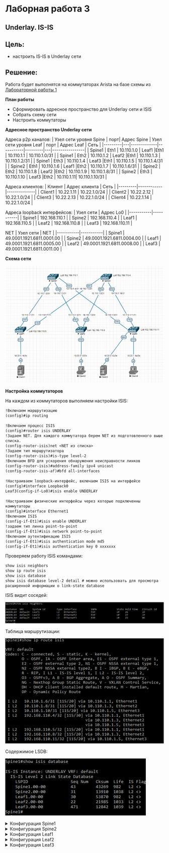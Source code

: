 # Лаборная работа 3
## **Underlay. IS-IS**
## Цель:

* настроить IS-IS в Underlay сети

 ## Решение:
 Работа будет выполнятся на коммутаторах Arista на базе схемы из [Лабораторной работы 1](../lab1/)

 **План работы**
 
 * Сформировать адресное пространство для Underlay сети и ISIS
 * Собрать схему сети
 * Настроить коммутаторы

 **Адресное пространство Underlay сети**

 Адреса p2p каналов:
|  Узел сети уровня Spine | порт| Адрес Spine    | Узел сети уровня Leaf | порт | Адрес Leaf     | Сеть           |
|---------|---|-------------|-----------|---------|---|----------------|
| Spine1 | Eth1   | 10.110.1.0  | Leaf1 |Eth1    | 10.110.1.1 | 10.110.1.0/31  |
| Spine1 | Eth2   | 10.110.1.2  | Leaf2 |Eth1    | 10.110.1.3 | 10.110.1.2/31  |
| Spine1 | Eth3   | 10.110.1.4  | Leaf3 |Eth1    | 10.110.1.5 | 10.110.1.4/31  |
| Spine2 | Eth1   | 10.110.1.6  | Leaf1 |Eth2    | 10.110.1.7 | 10.110.1.6/31  |
| Spine2 | Eth2   | 10.110.1.8  | Leaf2 |Eth2    | 10.110.1.9 | 10.110.1.8/31  |
| Spine2 | Eth3   | 10.110.1.10 | Leaf3 |Eth2   | 10.110.1.11| 10.110.1.10/31 |

Адреса клиентов:
| Клиент  | Адрес клиента     | Сеть         |
|---------|------------|--------------|
| Client1 | 10.22.1.11 | 10.22.1.0/24 |
| Client2 | 10.22.2.12 | 10.22.1.0/24 |
| Client3 | 10.22.2.13 | 10.22.1.0/24 |
| Client4 | 10.22.1.14 | 10.22.1.0/24 |

Адреса loopback интерфейсов:
| Узел сети | Адрес Lo0 |
|-----------|-----------|
| Spine1    |     192.168.110.1      |
| Spine2    |     192.168.110.4      |
| Leaf1    |      192.168.110.5     |
| Leaf2    |      192.168.110.8     |
| Leaf3    |      192.168.110.11     |

NET
| Узел сети | NET |
|-----------|-----------|
| Spine1    |     49.0001.1921.6811.0001.00     |
| Spine2    |     49.0001.1921.6811.0004.00      |
| Leaf1    |      49.0001.1921.6811.0005.00     |
| Leaf2    |      49.0001.1921.6811.0008.00    |
| Leaf3    |      49.0001.1921.6811.0011.00    |




 **Схема сети**
 
 ![Схема сети](./images/lab3-1.PNG)

 **Настройка коммутаторов**

На каждом из коммутаторов выполняем настройки ISIS:
```
!Включаем маршрутизацию
(config)#ip routing

!Включаем процесс ISIS
(config)#router isis UNDERLAY
!Задаем NET. Для каждого коммутатора берем NET из подготовленного выше списка.
(config-router-isis)net <NET из списка>
!Задаем тип маршрутизатора
(config-router-isis)#is-type level-2
!Включаем BFD для ускорения обнаружения неисправности линков
(config-router-isis)#address-family ipv4 unicast
(config-router-isis-af)#bfd all-interfaces

!Настраиваем loopback-интерфейс, включаем ISIS на интерфейсе
(config)#interface Loopback0
Leaf3(config-if-Lo0)#isis enable UNDERLAY

!Настраиваем физические интерфейсы через которые подключенны коммутаторы
(config)#interface Ethernet1
!Включаем ISIS
(config-if-Et1)#isis enable UNDERLAY
!задаем тип линка point-to-point
(config-if-Et1)#isis network point-to-point
!Включаем аутентификацию ISIS
(config-if-Et1)#isis authentication mode md5
(config-if-Et1)#isis authentication key 0 xxxxxxx
```
Проверяем работу ISIS командами:
```
show isis neighbors
show ip route isis
show isis database
show isis database level-2 detail # можно использовать для просмотра расширенной информации о link-state database
```

ISIS видит соседей:

![Вывод команды show isis neighbors](./images/lab3-2.PNG)

Таблица маршрутизации:

![Вывод команды show ip route isis](./images/lab3-3.PNG)

Содержимое LSDB:

![Вывод команды show isis database](./images/lab3-4.PNG)

<details>
<summary>Конфигурация Spine1</summary>
<pre><code>
! Command: show running-config
! device: Spine1 (vEOS, EOS-4.21.1.1F)
!
! boot system flash:/vEOS-lab.swi
!
transceiver qsfp default-mode 4x10G
!
hostname Spine1
!
spanning-tree mode mstp
!
no aaa root
!
interface Ethernet1
   no switchport
   ip address 10.110.1.0/31
   isis enable UNDERLAY
   isis bfd
   isis network point-to-point
   isis authentication mode md5
   isis authentication key 7 kBi6qc4fGf6dN+LSoHvYiQ==
!
interface Ethernet2
   no switchport
   ip address 10.110.1.2/31
   isis enable UNDERLAY
   isis bfd
   isis network point-to-point
   isis authentication mode md5
   isis authentication key 7 kBi6qc4fGf6dN+LSoHvYiQ==
!
interface Ethernet3
   no switchport
   ip address 10.110.1.4/31
   isis enable UNDERLAY
   isis bfd
   isis network point-to-point
   isis authentication mode md5
   isis authentication key 7 kBi6qc4fGf6dN+LSoHvYiQ==
!
interface Ethernet4
!
interface Ethernet5
!
interface Ethernet6
!
interface Ethernet7
!
interface Ethernet8
!
interface Loopback0
   ip address 192.168.110.1/32
   isis enable UNDERLAY
!
interface Management1
!
ip routing
!
router isis UNDERLAY
   net 49.0001.1921.6811.0001.00
   is-type level-2
   !
   address-family ipv4 unicast
      bfd all-interfaces
!
end
</code></pre>
</details>

<details>
<summary>Конфигурация Spine2</summary>
<pre><code>
! Command: show running-config
! device: Spine2 (vEOS, EOS-4.21.1.1F)
!
! boot system flash:/vEOS-lab.swi
!
transceiver qsfp default-mode 4x10G
!
hostname Spine2
!
spanning-tree mode mstp
!
no aaa root
!
interface Ethernet1
   no switchport
   ip address 10.110.1.6/31
   isis enable UNDERLAY
   isis bfd
   isis network point-to-point
   isis authentication mode md5
   isis authentication key 7 kBi6qc4fGf6dN+LSoHvYiQ==
!
interface Ethernet2
   no switchport
   ip address 10.110.1.8/31
   isis enable UNDERLAY
   isis bfd
   isis network point-to-point
   isis authentication mode md5
   isis authentication key 7 kBi6qc4fGf6dN+LSoHvYiQ==
!
interface Ethernet3
   no switchport
   ip address 10.110.1.10/31
   isis enable UNDERLAY
   isis bfd
   isis network point-to-point
   isis authentication mode md5
   isis authentication key 7 kBi6qc4fGf6dN+LSoHvYiQ==
!
interface Ethernet4
!
interface Ethernet5
!
interface Ethernet6
!
interface Ethernet7
!
interface Ethernet8
!
interface Loopback0
   ip address 192.168.110.4/32
   isis enable UNDERLAY
!
interface Management1
!
ip routing
!
router isis UNDERLAY
   net 49.0001.1921.6811.0004.00
   is-type level-2
   !
   address-family ipv4 unicast
      bfd all-interfaces
!
end
</code></pre>
</details>

<details>
<summary>Конфигурация Leaf1</summary>
<pre><code>
! Command: show running-config
! device: Leaf1 (vEOS, EOS-4.21.1.1F)
!
! boot system flash:/vEOS-lab.swi
!
transceiver qsfp default-mode 4x10G
!
hostname Leaf1
!
spanning-tree mode mstp
!
no aaa root
!
interface Ethernet1
   no switchport
   ip address 10.110.1.1/31
   isis enable UNDERLAY
   isis bfd
   isis network point-to-point
   isis authentication mode md5
   isis authentication key 7 kBi6qc4fGf6dN+LSoHvYiQ==
!
interface Ethernet2
   no switchport
   ip address 10.110.1.7/31
   isis enable UNDERLAY
   isis bfd
   isis network point-to-point
   isis authentication mode md5
   isis authentication key 7 kBi6qc4fGf6dN+LSoHvYiQ==
!
interface Ethernet3
!
interface Ethernet4
!
interface Ethernet5
!
interface Ethernet6
!
interface Ethernet7
!
interface Ethernet8
!
interface Loopback0
   ip address 192.168.110.5/32
   isis enable UNDERLAY
!
interface Management1
!
ip routing
!
router isis UNDERLAY
   net 49.0001.1921.6811.0005.00
   is-type level-2
   !
   address-family ipv4 unicast
      bfd all-interfaces
!
end
</code></pre>
</details>

<details>
<summary>Конфигурация Leaf2</summary>
<pre><code>
! Command: show running-config
! device: Leaf2 (vEOS, EOS-4.21.1.1F)
!
! boot system flash:/vEOS-lab.swi
!
transceiver qsfp default-mode 4x10G
!
hostname Leaf2
!
spanning-tree mode mstp
!
no aaa root
!
interface Ethernet1
   no switchport
   ip address 10.110.1.3/31
   isis enable UNDERLAY
   isis bfd
   isis network point-to-point
   isis authentication mode md5
   isis authentication key 7 kBi6qc4fGf6dN+LSoHvYiQ==
!
interface Ethernet2
   no switchport
   ip address 10.110.1.9/31
   isis enable UNDERLAY
   isis bfd
   isis network point-to-point
   isis authentication mode md5
   isis authentication key 7 kBi6qc4fGf6dN+LSoHvYiQ==
!
interface Ethernet3
   isis bfd
!
interface Ethernet4
!
interface Ethernet5
!
interface Ethernet6
!
interface Ethernet7
!
interface Ethernet8
!
interface Loopback0
   ip address 192.168.110.8/32
   isis enable UNDERLAY
!
interface Management1
!
ip routing
!
router isis UNDERLAY
   net 49.0001.1921.6811.0008.00
   is-type level-2
   !
   address-family ipv4 unicast
      bfd all-interfaces
!
end
</code></pre>
</details>

<details>
<summary>Конфигурация Leaf3</summary>
<pre><code>
! Command: show running-config
! device: Leaf3 (vEOS, EOS-4.21.1.1F)
!
! boot system flash:/vEOS-lab.swi
!
transceiver qsfp default-mode 4x10G
!
hostname Leaf3
!
spanning-tree mode mstp
!
no aaa root
!
interface Ethernet1
   no switchport
   ip address 10.110.1.5/31
   isis enable UNDERLAY
   isis bfd
   isis network point-to-point
   isis authentication mode md5
   isis authentication key 7 kBi6qc4fGf6dN+LSoHvYiQ==
!
interface Ethernet2
   no switchport
   ip address 10.110.1.11/31
   isis enable UNDERLAY
   isis bfd
   isis network point-to-point
   isis authentication mode md5
   isis authentication key 7 kBi6qc4fGf6dN+LSoHvYiQ==
!
interface Ethernet3
!
interface Ethernet4
!
interface Ethernet5
!
interface Ethernet6
!
interface Ethernet7
!
interface Ethernet8
!
interface Loopback0
   ip address 192.168.110.11/32
   isis enable UNDERLAY
!
interface Management1
!
ip routing
!
router isis UNDERLAY
   net 49.0001.1921.6811.0011.00
   is-type level-2
   !
   address-family ipv4 unicast
      bfd all-interfaces
!
end
</code></pre>
</details>





